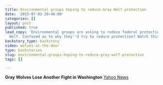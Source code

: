 ```yaml
---
title: Environmental groups hoping to reduce Gray Wolf protection
date: '2015-07-03 20:46:00'
categories: []
layout: post
published: true
lead_copy: 'Environmental groups are asking to reduce federal protection for the Gray
  Wolf. Confused as to why they''d try to reduce protection? Watch this... '
backstory_type: backstory
video: wolves-at-the-door
type: backstories
slug: environmental-groups-hoping-to-reduce-gray-wolf-protection
tags: []

---
```

**Gray Wolves Lose Another Fight in Washington**
[Yahoo News](http://news.yahoo.com/gray-wolves-lose-another-fight-washington-002333254.html;_ylt=AwrC2Q5Q8ZZVxycA5ZXQtDMD;_ylu=X3oDMTBybGY3bmpvBGNvbG8DYmYxBHBvcwMyBHZ0aWQDBHNlYwNzcg--)


